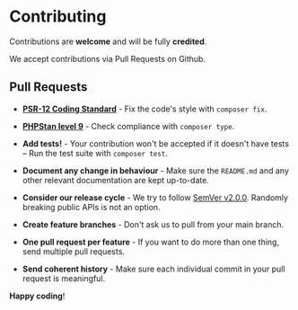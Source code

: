 # Contributing

Contributions are **welcome** and will be fully **credited**.

We accept contributions via Pull Requests on Github.

## Pull Requests

- **[PSR-12 Coding Standard](https://github.com/php-fig/fig-standards/blob/master/accepted/PSR-12-extended-coding-style-guide.md)** - Fix the code's style with `composer fix`.

- **[PHPStan level 9](https://phpstan.org/user-guide/rule-levels)** - Check compliance with `composer type`.

- **Add tests!** - Your contribution won't be accepted if it doesn't have tests – Run the test suite with `composer test`.

- **Document any change in behaviour** - Make sure the `README.md` and any other relevant documentation are kept up-to-date.

- **Consider our release cycle** - We try to follow [SemVer v2.0.0](http://semver.org/). Randomly breaking public APIs is not an option.

- **Create feature branches** - Don't ask us to pull from your main branch.

- **One pull request per feature** - If you want to do more than one thing, send multiple pull requests.

- **Send coherent history** - Make sure each individual commit in your pull request is meaningful.

**Happy coding**!
